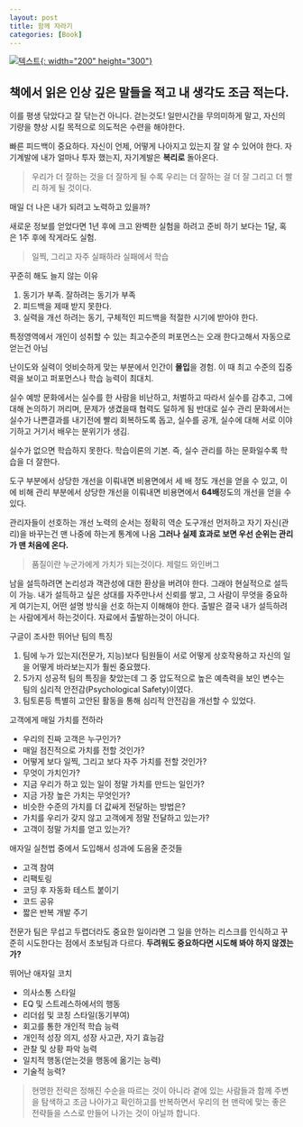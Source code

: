 ```yaml
---
layout: post
title: 함께 자라기
categories: [Book]
---
```


[![텍스트](http://image.yes24.com/goods/67350256/800x0){: width="200" height="300"}](http://www.yes24.com/Product/Goods/67350256?scode=032&OzSrank=1)

## 책에서 읽은 인상 깊은 말들을 적고 내 생각도 조금 적는다.

이를 평생 닦았다고 잘 닦는건 아니다. 걷는것도! 일만시간을 무의미하게 말고, 자신의 기량을 향상 시킬 목적으로 의도적은 수련을 해야한다.

빠른 피드백이 중요하다. 자신이 언제, 어떻게 나아지고 있는지 잘 알 수 있어야 한다.
자기계발에 내가 얼마나 투자 했는지, 자기계발은 **복리로** 돌아온다.

>우리가 더 잘하는 것을 더 잘하게 될 수록 우리는 더 잘하는 걸 더 잘 그리고 더 빨리 하게 될 것이다.

매일 더 나은 내가 되려고 노력하고 있을까?

새로운 정보를 얻었다면 1년 후에 크고 완벽한 실험을 하려고 준비 하기 보다는 1달, 혹은 1주 후에 작게라도 실험.

>일찍, 그리고 자주 실패하라
실패에서 학습

꾸준히 해도 늘지 않는 이유
1. 동기가 부족. 잘하려는 동기가 부족
2. 피드백을 제때 받지 못한다.
3. 실력을 개선 하려는 동기, 구체적인 피드백을 적절한 시기에 받아야 한다.

특정영역에서 개인이 성취할 수 있는 최고수준의 퍼포먼스는 오래 한다고해서 자동으로 얻는건 아님

난이도와 실력이 엇비슷하게 맞는 부분에서 인간이 **몰입**을 경험. 이 때 최고 수준의 집중력을 보이고 퍼포먼스나 학습 능력이 최대치.

실수 예방 문화에서는 실수를 한 사람을 비난하고, 처벌하고 따라서 실수를 감추고, 그에 대해 논의하기 꺼리며, 문제가 생겼을때 협력도 덜하게 됨
반대로 실수 관리 문화에서는 실수가 나쁜결과를 내기전에 빨리 회복하도록 돕고, 실수를 공개, 실수에 대해 서로 이야기하고 거기서 배우는 분위기가 생김.

실수가 없으면 학습하지 못한다. 학습이론의 기본. 즉, 실수 관리를 하는 문화일수록 학습을 더 잘한다.

도구 부분에서 상당한 개선을 이뤄내면 비용면에서 세 배 정도 개선을 얻을 수 있고, 이에 비해 관리 부분에서 상당한 개선을 이뤄내면 비용면에서
**64배**정도의 개선을 얻을 수 있다.

관리자들이 선호하는 개선 노력의 순서는 정확히 역순
도구개선 먼저하고 자기 자신(관리)을 바꾸는건 맨 나중에 하는게 통계에 나옴
**그러나 실제 효과로 보면 우선 순위는 관리가 맨 처음에 온다.**

>품질이란 누군가에게 가치가 되는것이다. 제럴드 와인버그

남을 설득하려면 논리성과 객관성에 대한 환상을 버려야 한다. 그래야 현실적으로 설득이 가능.
내가 설득하고 싶은 상대를 자주만나서 신뢰를 쌓고, 그 사람이 무엇을 중요하게 여기는지, 어떤 설명 방식을 선호 하는지 이해해야 한다.
출발은 결국 내가 설득하려는 사람에게서 하는것이다. 자료에서 출발하는것이 아니다.


구글이 조사한 뛰어난 팀의 특징
1. 팀에 누가 있는지(전문가, 지능)보다 팀원들이 서로 어떻게 상호작용하고 자신의 일을 어떻게 바라보는지가 훨씬 중요했다.
2. 5가지 성공적 팀의 특징을 찾았는데 그 중 압도적으로 높은 예측력을 보인 변수는 팀의 심리적 안전감(Psychological Safety)이였다.
3. 팀토론등 특별히 고안된 활동을 통해 심리적 안전감을 개선할 수 있었다.

고객에게 매일 가치를 전하라
- 우리의 진짜 고객은 누구인가?
- 매일 점진적으로 가치를 전할 것인가?
- 어떻게 보다 일찍, 그리고 보다 자주 가치를 전할 것인가?
- 무엇이 가치인가?
- 지금 우리가 하고 있는 일이 정말 가치를 만드는 일인가?
- 지금 가장 높은 가치는 무엇인가?
- 비슷한 수준의 가치를 더 값싸게 전달하는 방법은?
- 가치를 우리가 갖지 않고 고객에게 정말 전달하고 있는가?
- 고객이 정말 가치를 얻고 있는가?


애자일 실천법 중에서 도입해서 성과에 도음울 준것들
- 고객 참여
- 리팩토링
- 코딩 후 자동화 테스트 붙이기
- 코드 공유
- 짧은 반복 개발 주기


전문가 팀은 무섭고 두렵더라도 중요한 일이라면 그 일을 안하는 리스크를 인식하고 꾸준히 시도한다는 점에서 초보팀과 다르다.
**두려워도 중요하다면 시도해 봐야 하지 않겠는가?**


뛰어난 애자일 코치
- 의사소통 스타일
- EQ 및 스트레스하에서의 행동
- 리더쉽 및 코칭 스타일(동기부여)
- 회고를 통한 개인적 학습 능력
- 개인적 성장 의지, 성장 사고관, 자기 효능감
- 관찰 및 상황 파악 능력
- 일치적 행동(얻는것을 행동에 옮기는 능력)
- 기술적 능력?

>현명한 전략은 정해진 수순을 따르는 것이 아니라 곁에 있는 사람들과 함께 주변을 탐색하고 조금 나아가고 확인하고를 반복하면서 우리의
>현 맨락에 맞는 좋은 전략들을 스스로 만들어 나가는 것이 아닐까 합니다.